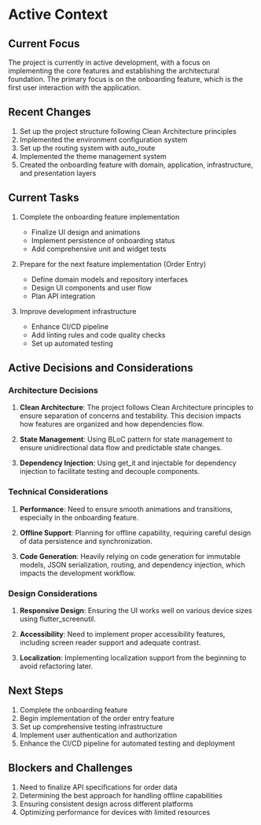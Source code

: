 # Active Context

## Current Focus
The project is currently in active development, with a focus on implementing the core features and establishing the architectural foundation. The primary focus is on the onboarding feature, which is the first user interaction with the application.

## Recent Changes
1. Set up the project structure following Clean Architecture principles
2. Implemented the environment configuration system
3. Set up the routing system with auto_route
4. Implemented the theme management system
5. Created the onboarding feature with domain, application, infrastructure, and presentation layers

## Current Tasks
1. Complete the onboarding feature implementation
   - Finalize UI design and animations
   - Implement persistence of onboarding status
   - Add comprehensive unit and widget tests
   
2. Prepare for the next feature implementation (Order Entry)
   - Define domain models and repository interfaces
   - Design UI components and user flow
   - Plan API integration

3. Improve development infrastructure
   - Enhance CI/CD pipeline
   - Add linting rules and code quality checks
   - Set up automated testing

## Active Decisions and Considerations

### Architecture Decisions
1. **Clean Architecture**: The project follows Clean Architecture principles to ensure separation of concerns and testability. This decision impacts how features are organized and how dependencies flow.

2. **State Management**: Using BLoC pattern for state management to ensure unidirectional data flow and predictable state changes.

3. **Dependency Injection**: Using get_it and injectable for dependency injection to facilitate testing and decouple components.

### Technical Considerations
1. **Performance**: Need to ensure smooth animations and transitions, especially in the onboarding feature.

2. **Offline Support**: Planning for offline capability, requiring careful design of data persistence and synchronization.

3. **Code Generation**: Heavily relying on code generation for immutable models, JSON serialization, routing, and dependency injection, which impacts the development workflow.

### Design Considerations
1. **Responsive Design**: Ensuring the UI works well on various device sizes using flutter_screenutil.

2. **Accessibility**: Need to implement proper accessibility features, including screen reader support and adequate contrast.

3. **Localization**: Implementing localization support from the beginning to avoid refactoring later.

## Next Steps
1. Complete the onboarding feature
2. Begin implementation of the order entry feature
3. Set up comprehensive testing infrastructure
4. Implement user authentication and authorization
5. Enhance the CI/CD pipeline for automated testing and deployment

## Blockers and Challenges
1. Need to finalize API specifications for order data
2. Determining the best approach for handling offline capabilities
3. Ensuring consistent design across different platforms
4. Optimizing performance for devices with limited resources 
